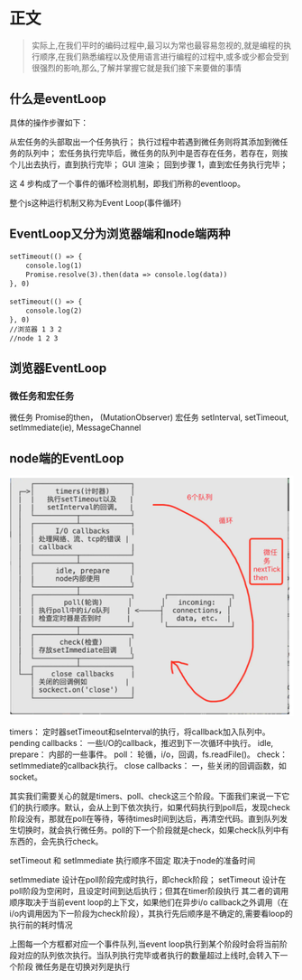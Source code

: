 # 正文

> 实际上,在我们平时的编码过程中,最习以为常也最容易忽视的,就是编程的执行顺序,在我们熟悉编程以及使用语言进行编程的过程中,或多或少都会受到很强烈的影响,那么,了解并掌握它就是我们接下来要做的事情

## 什么是eventLoop

具体的操作步骤如下：

从宏任务的头部取出一个任务执行；
执行过程中若遇到微任务则将其添加到微任务的队列中；
宏任务执行完毕后，微任务的队列中是否存在任务，若存在，则挨个儿出去执行，直到执行完毕；
GUI 渲染；
回到步骤 1，直到宏任务执行完毕；

这 4 步构成了一个事件的循环检测机制，即我们所称的eventloop。

整个js这种运行机制又称为Event Loop(事件循环)

## EventLoop又分为浏览器端和node端两种

```()
setTimeout(() => {
    console.log(1)
    Promise.resolve(3).then(data => console.log(data))
}, 0)

setTimeout(() => {
    console.log(2)
}, 0)
//浏览器 1 3 2
//node 1 2 3
```

## 浏览器EventLoop

### 微任务和宏任务

微任务 Promise的then， (MutationObserver)
宏任务 setInterval, setTimeout, setImmediate(ie), MessageChannel

## node端的EventLoop

![1](./eventLoopImg/1.png)

timers： 定时器setTimeout和seInterval的执行，将callback加入队列中。
pending callbacks： 一些I/O的callback，推迟到下一次循环中执行。
idle, prepare： 内部的一些事件。
poll： 轮循，i/o，回调，fs.readFile()。
check： setImmediate的callback执行。
close callbacks： 一，些关闭的回调函数，如socket。

其实我们需要关心的就是timers、poll、check这三个阶段。下面我们来说一下它们的执行顺序。默认，会从上到下依次执行，如果代码执行到poll后，发现check阶段没有，那就在poll在等待，等待times时间到达后，再清空代码。直到队列发生切换时，就会执行微任务。poll的下一个阶段就是check，如果check队列中有东西的，会先执行check。

setTimeout 和 setImmediate 执行顺序不固定 取决于node的准备时间

setImmediate 设计在poll阶段完成时执行，即check阶段；
setTimeout 设计在poll阶段为空闲时，且设定时间到达后执行；但其在timer阶段执行 其二者的调用顺序取决于当前event loop的上下文，如果他们在异步i/o callback之外调用（在i/o内调用因为下一阶段为check阶段），其执行先后顺序是不确定的,需要看loop的执行前的耗时情况

上图每一个方框都对应一个事件队列,当event loop执行到某个阶段时会将当前阶段对应的队列依次执行。当队列执行完毕或者执行的数量超过上线时,会转入下一个阶段
微任务是在切换对列是执行
